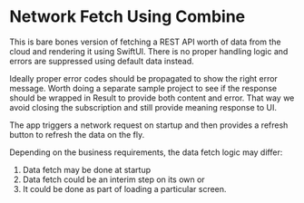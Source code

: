 #  Network Fetch Using Combine

This is bare bones version of fetching a REST API worth of data from the cloud and rendering it using SwiftUI.
There is no proper handling logic and errors are suppressed using default data instead.

Ideally proper error codes should be propagated to show the right error message. Worth doing a separate sample project to see if the response should be wrapped in Result to provide both content and error. That way we avoid closing the subscription and still provide meaning response to UI.

The app triggers a network request on startup and then provides a refresh button to refresh the data on the fly.

Depending on the business requirements, the data fetch logic may differ:
1. Data fetch may be done at startup
2. Data fetch could be an interim step on its own or 
3. It could be done as part of loading a particular screen.

